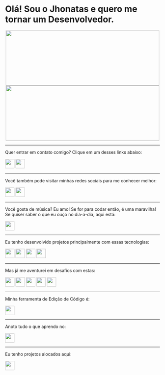 # Olá! Sou o Jhonatas e quero me tornar um Desenvolvedor.
<div align="center">
  <img height="180em" width="500em" src="https://github-readme-stats.vercel.app/api?username=jhdavidesouza">
  <img height="180em" width="500em" src="https://github-readme-stats.vercel.app/api/top-langs/?username=jhdavidesouza&layout=compact&langs_count=7&theme="/>
</div>

---
Quer entrar em contato comigo? Clique em um desses links abaixo:

<div>
  <a href="mailto:jhdavidesouza@gmail.com"><img height="30em" src="https://img.shields.io/badge/Gmail-D14836?style=for-the-badge&logo=gmail&logoColor=white"></a>
  <a href="https://api.whatsapp.com/send?1=pt_BR&phone=5541992008589"><img height="30em" src="https://img.shields.io/badge/WhatsApp-25D366?style=for-the-badge&logo=whatsapp&logoColor=white"></a>
</div>

---
Você também pode visitar minhas redes sociais para me conhecer melhor:

<div>
  <a href="https://www.linkedin.com/in/jhdavidesouza/"><img height="30em" src="https://img.shields.io/badge/LinkedIn-0077B5?style=for-the-badge&logo=linkedin&logoColor=white"></a>
  <a href="https://instagram.com/tas.dev"><img height="30em" src="https://img.shields.io/badge/Instagram-E4405F?style=for-the-badge&logo=instagram&logoColor=white">
</a>
</div>

---
Você gosta de música? Eu amo! 
Se for para codar então, é uma maravilha! 
Se quiser saber o que eu ouço no dia-a-dia, aqui está:

<div>
  <img height="30em" src="https://img.shields.io/badge/Spotify-1ED760?&style=for-the-badge&logo=spotify&logoColor=white">
</div>

---
Eu tenho desenvolvido projetos principalmente com essas tecnologias:

<div>
  <img height="30em" src="https://img.shields.io/badge/HTML5-E34F26?style=for-the-badge&logo=html5&logoColor=white">
  <img height="30em" src="https://img.shields.io/badge/CSS3-1572B6?style=for-the-badge&logo=css3&logoColor=white">
  <img height="30em" src="https://img.shields.io/badge/JavaScript-323330?style=for-the-badge&logo=javascript&logoColor=F7DF1E">
  <img height="30em" src="https://img.shields.io/badge/GIT-E44C30?style=for-the-badge&logo=git&logoColor=white">
</div>

---
Mas já me aventurei em desafios com estas:

<div>
  <img height="30em" src="https://img.shields.io/badge/Java-ED8B00?style=for-the-badge&logo=java&logoColor=white">
  <img height="30em" src="https://img.shields.io/badge/jQuery-0769AD?style=for-the-badge&logo=jquery&logoColor=white">
  <img height="30em" src="https://img.shields.io/badge/Vue.js-35495E?style=for-the-badge&logo=vuedotjs&logoColor=4FC08D">
  <img height="30em" src="https://img.shields.io/badge/nuxt.js-00C58E?style=for-the-badge&logo=nuxtdotjs&logoColor=white">
  <img height="30em" src="https://img.shields.io/badge/Vuetify-1867C0?style=for-the-badge&logo=vuetify&logoColor=white">
</div>

---
Minha ferramenta de Edição de Código é:

<div>
  <img height="30em" src="https://img.shields.io/badge/Visual_Studio_Code-0078D4?style=for-the-badge&logo=visual%20studio%20code&logoColor=white">
</div>

---
Anoto tudo o que aprendo no:

<div>
  <img height="30em" src="https://img.shields.io/badge/Notion-000000?style=for-the-badge&logo=notion&logoColor=white">
</div>

---
Eu tenho projetos alocados aqui:

<div>
  <a href="https://codepen.io/jhdavidesouza"><img height="30em" src="https://img.shields.io/badge/Codepen-000000?style=for-the-badge&logo=codepen&logoColor=white"></a>
</div>
